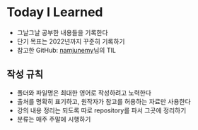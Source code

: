 # Today I Learned
* 그날그날 공부한 내용들을 기록한다
* 단기 목표는 2022년까지 꾸준히 기록하기
* 참고한 GitHub: [namjunemy](https://github.com/namjunemy/TIL)님의 TIL

## 작성 규칙
* 폴더와 파일명은 최대한 영어로 작성하려고 노력한다
* 출처를 명확히 표기하고, 원작자가 참고를 허용하는 자료만 사용한다
* 강의 내용 정리는 되도록 따로 repository를 파서 그곳에 정리하기
* 분류는 매주 주말에 시행하기
